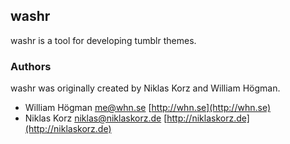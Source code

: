 washr
------

washr is a tool for developing tumblr themes.


### Authors

washr was originally created  by Niklas Korz and William Högman.

- William Högman <me@whn.se> [http://whn.se](http://whn.se)
- Niklas Korz <niklas@niklaskorz.de> [http://niklaskorz.de](http://niklaskorz.de)
